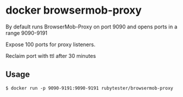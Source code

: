 # docker browsermob-proxy

By default runs BrowserMob-Proxy on port 9090 and opens ports in a range 9090-9191

Expose 100 ports for proxy listeners.

Reclaim port with ttl after 30 minutes


## Usage

    $ docker run -p 9090-9191:9090-9191 rubytester/browsermob-proxy
